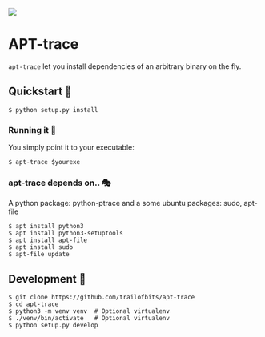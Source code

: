 ![](https://gist.githubusercontent.com/feliam/f837ff5af70b4786eb39bda2b829eacd/raw/7f3a3af57e0040e574673742d41938661a8cb88e/jdi.svg?sanitize=1)

# APT-trace
`apt-trace` let you install dependencies of an arbitrary binary on the fly. 

## Quickstart 🚀
```commandline
$ python setup.py install
```

### Running it 🏃
You simply point it to your executable:
```console
$ apt-trace $yourexe
```

### apt-trace depends on.. 🎭
A python package: python-ptrace and a some ubuntu packages: sudo, apt-file
```commandline
$ apt install python3
$ apt install python3-setuptools
$ apt install apt-file
$ apt install sudo
$ apt-file update
```

## Development 👷
```commandline
$ git clone https://github.com/trailofbits/apt-trace
$ cd apt-trace
$ python3 -m venv venv  # Optional virtualenv
$ ./venv/bin/activate   # Optional virtualenv
$ python setup.py develop
```
